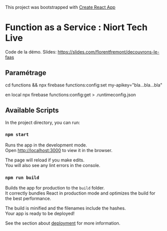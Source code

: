 This project was bootstrapped with [Create React App](https://github.com/facebook/create-react-app)

# Function as a Service : Niort Tech Live 
Code de la démo. Slides: https://slides.com/florentfremont/decouvrons-le-faas

## Paramétrage
cd functions && npx firebase functions:config:set my-apikey="bla...bla...bla"

en local
npx firebase functions:config:get > .runtimeconfig.json

## Available Scripts

In the project directory, you can run:

### `npm start`

Runs the app in the development mode.<br />
Open [http://localhost:3000](http://localhost:3000) to view it in the browser.

The page will reload if you make edits.<br />
You will also see any lint errors in the console.

### `npm run build`

Builds the app for production to the `build` folder.<br />
It correctly bundles React in production mode and optimizes the build for the best performance.

The build is minified and the filenames include the hashes.<br />
Your app is ready to be deployed!

See the section about [deployment](https://facebook.github.io/create-react-app/docs/deployment) for more information.
